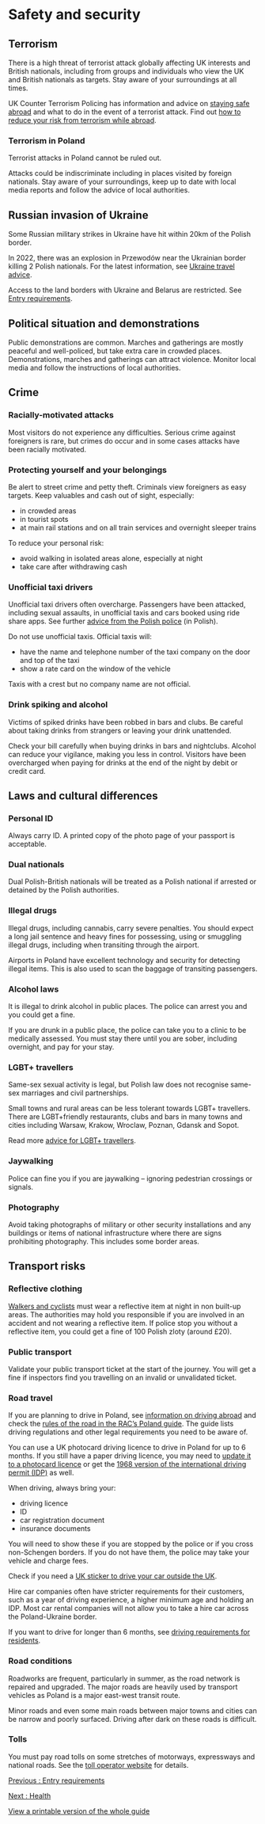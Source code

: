 # Safety and security

## Terrorism

There is a high threat of terrorist attack globally affecting UK interests and British nationals, including from groups and individuals who view the UK and British nationals as targets. Stay aware of your surroundings at all times.

UK Counter Terrorism Policing has information and advice on [staying safe abroad](https://www.counterterrorism.police.uk/safetyadvice/) and what to do in the event of a terrorist attack. Find out [how to reduce your risk from terrorism while abroad](https://www.gov.uk/guidance/reduce-your-risk-from-terrorism-while-abroad).

### Terrorism in Poland

Terrorist attacks in Poland cannot be ruled out.

Attacks could be indiscriminate including in places visited by foreign nationals. Stay aware of your surroundings, keep up to date with local media reports and follow the advice of local authorities.

## Russian invasion of Ukraine

Some Russian military strikes in Ukraine have hit within 20km of the Polish border.

In 2022, there was an explosion in Przewodów near the Ukrainian border killing 2 Polish nationals. For the latest information, see [Ukraine travel advice](https://www.gov.uk/foreign-travel-advice/ukraine).

Access to the land borders with Ukraine and Belarus are restricted. See [Entry requirements](/foreign-travel-advice/poland/entry-requirements).

## Political situation and demonstrations

Public demonstrations are common. Marches and gatherings are mostly peaceful and well-policed, but take extra care in crowded places. Demonstrations, marches and gatherings can attract violence. Monitor local media and follow the instructions of local authorities.

## Crime

### Racially-motivated attacks

Most visitors do not experience any difficulties. Serious crime against foreigners is rare, but crimes do occur and in some cases attacks have been racially motivated.

### Protecting yourself and your belongings

Be alert to street crime and petty theft. Criminals view foreigners as easy targets. Keep valuables and cash out of sight, especially:

* in crowded areas
* in tourist spots
* at main rail stations and on all train services and overnight sleeper trains

To reduce your personal risk:

* avoid walking in isolated areas alone, especially at night
* take care after withdrawing cash

### Unofficial taxi drivers

Unofficial taxi drivers often overcharge. Passengers have been attacked, including sexual assaults, in unofficial taxis and cars booked using ride share apps. See further [advice from the Polish police](https://ksp.policja.gov.pl/pl/dzialania/aktualnosci/60915,Kampania-spoleczna-pt-Swiadomosc-Komendy-Stolecznej-Policji.html) (in Polish).

Do not use unofficial taxis. Official taxis will:

* have the name and telephone number of the taxi company on the door and top of the taxi
* show a rate card on the window of the vehicle

Taxis with a crest but no company name are not official.

### Drink spiking and alcohol

Victims of spiked drinks have been robbed in bars and clubs. Be careful about taking drinks from strangers or leaving your drink unattended.

Check your bill carefully when buying drinks in bars and nightclubs. Alcohol can reduce your vigilance, making you less in control. Visitors have been overcharged when paying for drinks at the end of the night by debit or credit card.

## Laws and cultural differences

### Personal ID

Always carry ID. A printed copy of the photo page of your passport is acceptable.

### Dual nationals

Dual Polish-British nationals will be treated as a Polish national if arrested or detained by the Polish authorities.

### Illegal drugs

Illegal drugs, including cannabis, carry severe penalties. You should expect a long jail sentence and heavy fines for possessing, using or smuggling illegal drugs, including when transiting through the airport.

Airports in Poland have excellent technology and security for detecting illegal items. This is also used to scan the baggage of transiting passengers.

### Alcohol laws

It is illegal to drink alcohol in public places. The police can arrest you and you could get a fine.

If you are drunk in a public place, the police can take you to a clinic to be medically assessed. You must stay there until you are sober, including overnight, and pay for your stay.

### LGBT+ travellers

Same-sex sexual activity is legal, but Polish law does not recognise same-sex marriages and civil partnerships.

Small towns and rural areas can be less tolerant towards LGBT+ travellers. There are LGBT+friendly restaurants, clubs and bars in many towns and cities including Warsaw, Krakow, Wroclaw, Poznan, Gdansk and Sopot.

Read more [advice for LGBT+ travellers](https://www.gov.uk/guidance/lesbian-gay-bisexual-and-transgender-foreign-travel-advice).

### Jaywalking

Police can fine you if you are jaywalking – ignoring pedestrian crossings or signals.

### Photography

Avoid taking photographs of military or other security installations and any buildings or items of national infrastructure where there are signs prohibiting photography. This includes some border areas.

## Transport risks

### Reflective clothing

[Walkers and cyclists](https://ec.europa.eu/transport/road_safety/going_abroad/poland/other_en.htm) must wear a reflective item at night in non built-up areas. The authorities may hold you responsible if you are involved in an accident and not wearing a reflective item. If police stop you without a reflective item, you could get a fine of 100 Polish zloty (around £20).

### Public transport

Validate your public transport ticket at the start of the journey. You will get a fine if inspectors find you travelling on an invalid or unvalidated ticket.

### Road travel

If you are planning to drive in Poland, see [information on driving abroad](https://www.gov.uk/driving-abroad) and check the [rules of the road in the RAC’s Poland guide](https://www.rac.co.uk/drive/travel/country/poland/). The guide lists driving regulations and other legal requirements you need to be aware of.

You can use a UK photocard driving licence to drive in Poland for up to 6 months. If you still have a paper driving licence, you may need to [update it to a photocard licence](https://www.gov.uk/exchange-paper-driving-licence) or get the [1968 version of the international driving permit (IDP)](https://www.gov.uk/driving-abroad/international-driving-permit) as well.

When driving, always bring your:

* driving licence
* ID
* car registration document
* insurance documents

You will need to show these if you are stopped by the police or if you cross non-Schengen borders. If you do not have them, the police may take your vehicle and charge fees.

Check if you need a [UK sticker to drive your car outside the UK](https://www.gov.uk/displaying-number-plates/flags-identifiers-and-stickers).

Hire car companies often have stricter requirements for their customers, such as a year of driving experience, a higher minimum age and holding an IDP. Most car rental companies will not allow you to take a hire car across the Poland-Ukraine border.

If you want to drive for longer than 6 months, see [driving requirements for residents](https://www.gov.uk/guidance/living-in-poland#driving-in-poland).

### Road conditions

Roadworks are frequent, particularly in summer, as the road network is repaired and upgraded. The major roads are heavily used by transport vehicles as Poland is a major east-west transit route.

Minor roads and even some main roads between major towns and cities can be narrow and poorly surfaced. Driving after dark on these roads is difficult.

### Tolls

You must pay road tolls on some stretches of motorways, expressways and national roads. See the [toll operator website](https://etoll.gov.pl/en/) for details.

[Previous
:
Entry requirements](/foreign-travel-advice/poland/entry-requirements)

[Next
:
Health](/foreign-travel-advice/poland/health)

[View a printable version of the whole guide](/foreign-travel-advice/poland/print)